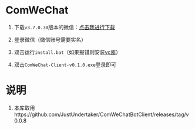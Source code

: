 # ComWeChat

1. 下载`v3.7.0.30`版本的微信：[点击我进行下载 ](https://musetransfer.com/s/edx8lnrvo)

2. 登录微信（微信账号需要实名）

3. 双击运行`install.bat`（如果报错则安装[vc库](https://learn.microsoft.com/zh-cn/cpp/windows/latest-supported-vc-redist?view=msvc-170)）

4. 双击`ComWeChat-Client-v0.1.0.exe`登录即可

# 说明

1. 本库取用https://github.com/JustUndertaker/ComWeChatBotClient/releases/tag/v0.0.8